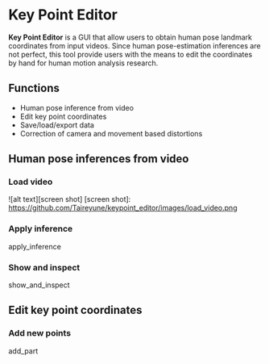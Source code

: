 # Key Point Editor

**Key Point Editor** is a GUI that allow users to obtain human pose landmark 
coordinates from input videos. Since human pose-estimation inferences are not 
perfect, this tool provide users with the means to edit the coordinates by 
hand for human motion analysis research.


## Functions     

* Human pose inference from video
* Edit key point coordinates
* Save/load/export data
* Correction of camera and movement based distortions

## Human pose inferences from video
### Load video
![alt text][screen shot]
[screen shot]: https://github.com/Taireyune/keypoint_editor/images/load_video.png

### Apply inference

apply_inference

### Show and inspect

show_and_inspect

## Edit key point coordinates
### Add new points

add_part


